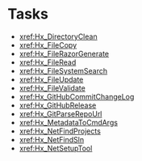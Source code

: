 # Tasks

- <xref:Hx_DirectoryClean>
- <xref:Hx_FileCopy>
- <xref:Hx_FileRazorGenerate>
- <xref:Hx_FileRead>
- <xref:Hx_FileSystemSearch>
- <xref:Hx_FileUpdate>
- <xref:Hx_FileValidate>
- <xref:Hx_GitHubCommitChangeLog>
- <xref:Hx_GitHubRelease>
- <xref:Hx_GitParseRepoUrl>
- <xref:Hx_MetadataToCmdArgs>
- <xref:Hx_NetFindProjects>
- <xref:Hx_NetFindSln>
- <xref:Hx_NetSetupTool>
